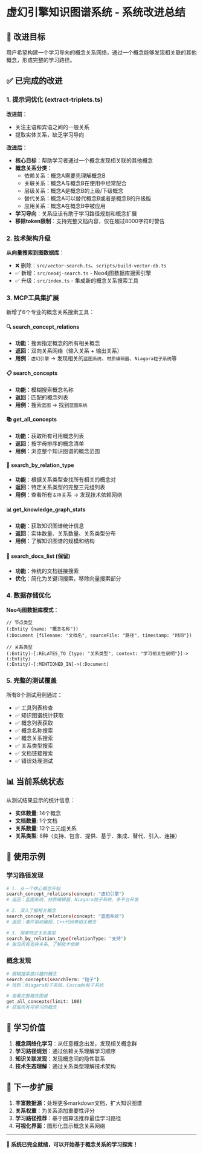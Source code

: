 # 虚幻引擎知识图谱系统 - 系统改进总结

## 🎯 改进目标

用户希望构建一个学习导向的概念关系网络，通过一个概念能够发现相关联的其他概念，形成完整的学习路径。

## ✅ 已完成的改进

### 1. 提示词优化 (extract-triplets.ts)

**改进前**：
- 关注主语和宾语之间的一般关系
- 提取实体关系，缺乏学习导向

**改进后**：
- **核心目标**：帮助学习者通过一个概念发现相关联的其他概念
- **概念关系分类**：
  - 依赖关系：概念A需要先理解概念B
  - 关联关系：概念A与概念B在使用中经常配合
  - 层级关系：概念A是概念B的上级/下级概念
  - 替代关系：概念A可以替代概念B或者是概念B的升级版
  - 应用关系：概念A在概念B中被应用
- **学习导向**：关系应该有助于学习路径规划和概念扩展
- **移除token限制**：支持完整文档内容，仅在超过8000字符时警告

### 2. 技术架构升级

**从向量搜索到图数据库**：
- ❌ 删除：`src/vector-search.ts`、`scripts/build-vector-db.ts`
- ✅ 新增：`src/neo4j-search.ts` - Neo4j图数据库搜索引擎
- ✅ 升级：`src/index.ts` - 集成新的概念关系搜索工具

### 3. MCP工具集扩展

新增了6个专业的概念关系搜索工具：

#### 🔍 search_concept_relations
- **功能**：搜索指定概念的所有相关概念
- **返回**：双向关系网络（输入关系 + 输出关系）
- **用例**：`虚幻引擎` → 发现相关的`蓝图系统`、`材质编辑器`、`Niagara粒子系统`等

#### 📋 search_concepts  
- **功能**：模糊搜索概念名称
- **返回**：匹配的概念列表
- **用例**：搜索`蓝图` → 找到`蓝图系统`

#### 📚 get_all_concepts
- **功能**：获取所有可用概念列表
- **返回**：按字母排序的概念清单
- **用例**：浏览整个知识图谱的概念范围

#### 🔗 search_by_relation_type
- **功能**：根据关系类型查找所有相关的概念对
- **返回**：特定关系类型的完整三元组列表
- **用例**：查看所有`支持`关系 → 发现技术依赖网络

#### 📊 get_knowledge_graph_stats
- **功能**：获取知识图谱统计信息
- **返回**：实体数量、关系数量、关系类型分布
- **用例**：了解知识图谱的规模和结构

#### 📖 search_docs_list (保留)
- **功能**：传统的文档链接搜索
- **优化**：简化为关键词搜索，移除向量搜索部分

### 4. 数据存储优化

**Neo4j图数据库模式**：
```cypher
// 节点类型
(:Entity {name: "概念名称"})
(:Document {filename: "文档名", sourceFile: "路径", timestamp: "时间"})

// 关系类型  
(:Entity)-[:RELATES_TO {type: "关系类型", context: "学习相关性说明"}]->(:Entity)
(:Entity)-[:MENTIONED_IN]->(:Document)
```

### 5. 完整的测试覆盖

所有8个测试用例通过：
- ✅ 工具列表检查
- ✅ 知识图谱统计获取
- ✅ 概念列表获取  
- ✅ 概念名称搜索
- ✅ 概念关系搜索
- ✅ 关系类型搜索
- ✅ 文档链接搜索
- ✅ 错误处理测试

## 📊 当前系统状态

从测试结果显示的统计信息：
- **实体数量**: 14个概念
- **文档数量**: 1个文档
- **关系数量**: 12个三元组关系
- **关系类型**: 8种（支持、包含、提供、基于、集成、替代、引入、连接）

## 🚀 使用示例

### 学习路径发现
```bash
# 1. 从一个核心概念开始
search_concept_relations(concept: "虚幻引擎")
# 返回：蓝图系统、材质编辑器、Niagara粒子系统、多平台开发

# 2. 深入了解相关概念
search_concept_relations(concept: "蓝图系统") 
# 返回：事件驱动编程、C++代码等相关概念

# 3. 探索特定关系类型
search_by_relation_type(relationType: "支持")
# 发现所有支持关系，了解技术依赖
```

### 概念发现
```bash
# 模糊搜索感兴趣的概念
search_concepts(searchTerm: "粒子")
# 找到：Niagara粒子系统、Cascade粒子系统

# 查看完整概念图谱
get_all_concepts(limit: 100)
# 获取所有可学习的概念
```

## 🎯 学习价值

1. **概念网络化学习**：从任意概念出发，发现相关概念群
2. **学习路径规划**：通过依赖关系理解学习顺序
3. **知识关联发现**：发现概念间的隐性联系
4. **技术生态理解**：通过关系类型理解技术架构

## 🔄 下一步扩展

1. **丰富数据源**：处理更多markdown文档，扩大知识图谱
2. **关系权重**：为关系添加重要性评分
3. **学习路径推荐**：基于图算法推荐最佳学习路径
4. **可视化界面**：图形化显示概念关系网络

---

**🎉 系统已完全就绪，可以开始基于概念关系的学习探索！** 